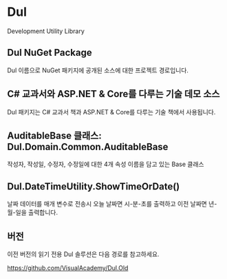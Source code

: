 # Dul
Development Utility Library


## Dul NuGet Package

Dul 이름으로 NuGet 패키지에 공개된 소스에 대한 프로젝트 경로입니다.

## C# 교과서와 ASP.NET & Core를 다루는 기술 데모 소스

Dul 패키지는 C# 교과서 책과 ASP.NET & Core를 다루는 기술 책에서 사용됩니다.



## AuditableBase 클래스: Dul.Domain.Common.AuditableBase

작성자, 작성일, 수정자, 수정일에 대한 4개 속성 이름을 담고 있는 Base 클래스


## Dul.DateTimeUtility.ShowTimeOrDate()

날짜 데이터를 매개 변수로 전송시 오늘 날짜면 시-분-초를 출력하고 이전 날짜면 년-월-일을 출력합니다.


## 버전

이전 버전의 읽기 전용 Dul 솔루션은 다음 경로를 참고하세요.

https://github.com/VisualAcademy/Dul.Old

